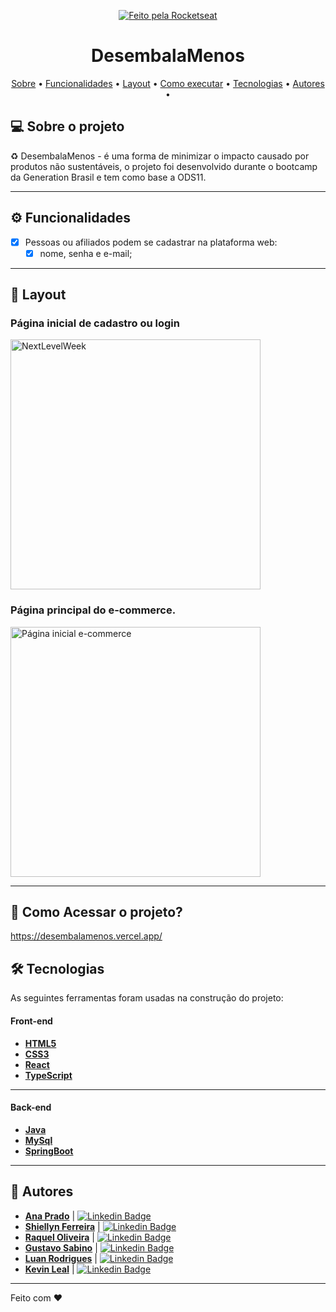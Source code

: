 <p align="center">
 
  <a href="https://desembalamenos.vercel.app/">
    <img alt="Feito pela Rocketseat" src="https://img.shields.io/badge/DesembalaMenos-%237519C1">
  </a>
   
</p>
<h1 align="center">
   DesembalaMenos
</h1>

<p align="center">
 <a href="#-sobre-o-projeto">Sobre</a> •
 <a href="#-funcionalidades">Funcionalidades</a> •
 <a href="#-layout">Layout</a> • 
 <a href="#-como-acessar-o-projeto">Como executar</a> • 
 <a href="#-tecnologias">Tecnologias</a> • 
 <a href="#-Autores">Autores</a> • 
</p>

## 💻 Sobre o projeto

♻️ DesembalaMenos - é uma forma de minimizar o impacto causado por produtos não sustentáveis, o projeto foi desenvolvido durante o bootcamp da Generation Brasil e tem como base a ODS11.

---

## ⚙️ Funcionalidades

- [x] Pessoas ou afiliados podem se cadastrar na plataforma web:
  - [x] nome, senha e e-mail;
---
## 🎨 Layout

### Página inicial de cadastro ou login
<p>
<img alt="NextLevelWeek" title="#NextLevelWeek" src="./public/readme-dm/assets/pagina-login.png" width="400px">
</p>

### Página principal do e-commerce.
<p>
<img alt="Página inicial e-commerce" src="./public/readme-dm/assets/pagina-inicial.png" width="400px">
</p>

---

## 🚀 Como Acessar o projeto?

https://desembalamenos.vercel.app/


## 🛠 Tecnologias

As seguintes ferramentas foram usadas na construção do projeto:

#### **Front-end**  
- **[HTML5](https://pt.wikipedia.org/wiki/HTML5)**
- **[CSS3](https://developer.mozilla.org/pt-BR/docs/Web/CSS)**
- **[React](https://pt-br.reactjs.org/)**
- **[TypeScript](https://www.typescriptlang.org/)**

---

#### **Back-end**  
- **[Java](https://www.java.com/pt-BR/)**
- **[MySql](https://www.mysql.com/)**
- **[SpringBoot](https://spring.io/projects/spring-boot)**

---

## 💪 Autores
- **[Ana Prado](https://github.com/anadantasp)** | [![Linkedin Badge](https://img.shields.io/badge/-blue?style=flat-square&logo=Linkedin&logoColor=white&link=https://www.linkedin.com/in/gustavo-sabino-21b75a96/)](https://www.linkedin.com/in/anadantasp/) 
- **[Shiellyn Ferreira](https://github.com/ShiellynFerr)** | [![Linkedin Badge](https://img.shields.io/badge/-blue?style=flat-square&logo=Linkedin&logoColor=white)](https://www.linkedin.com/in/shiellyn-ferreira/) 
- **[Raquel Oliveira](https://github.com/limaraquel)** | [![Linkedin Badge](https://img.shields.io/badge/-blue?style=flat-square&logo=Linkedin&logoColor=white&link=https://www.linkedin.com/in/gustavo-sabino-21b75a96/)](https://www.linkedin.com/in/raquel-oliveira-2701b9221/) 
- **[Gustavo Sabino](https://github.com/sabinorush)** | [![Linkedin Badge](https://img.shields.io/badge/-blue?style=flat-square&logo=Linkedin&logoColor=white&link=https://www.linkedin.com/in/gustavo-sabino-21b75a96/)](https://www.linkedin.com/in/gustavosabino/) 
- **[Luan Rodrigues](https://github.com/luan998)** | [![Linkedin Badge](https://img.shields.io/badge/-blue?style=flat-square&logo=Linkedin&logoColor=white&link=https://www.linkedin.com/in/gustavo-sabino-21b75a96/)](https://www.linkedin.com/in/luanrodrigues98/) 
- **[Kevin Leal](https://github.com/Tihuanna)** | [![Linkedin Badge](https://img.shields.io/badge/-blue?style=flat-square&logo=Linkedin&logoColor=white&link=https://www.linkedin.com/in/gustavo-sabino-21b75a96/)](https://www.linkedin.com/in/kevin-leal1/) 


---

Feito com ❤️ 
